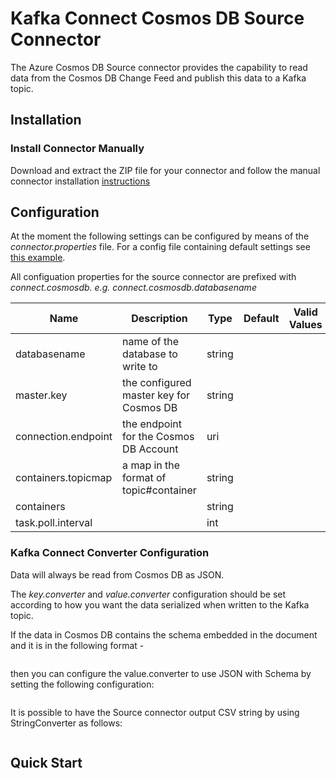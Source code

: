 # Kafka Connect Cosmos DB Source Connector

The Azure Cosmos DB Source connector provides the capability to read data from the Cosmos DB Change Feed and publish this data to a Kafka topic. 

## Installation

### Install Connector Manually
Download and extract the ZIP file for your connector and follow the manual connector installation [instructions](https://docs.confluent.io/current/connect/managing/install.html#install-connector-manually)

## Configuration

At the moment the following settings can be configured by means of the *connector.properties* file. For a config file containing default settings see [this example](../src/integration-test/resources/source.config.json).

All configuation properties for the source connector are prefixed with *connect.cosmosdb. e.g. connect.cosmosdb.databasename*


| Name                                           | Description                                                                                          | Type    | Default                                                                       | Valid Values                                                                                                     | Importance |
|------------------------------------------------|------------------------------------------------------------------------------------------------------|---------|-------------------------------------------------------------------------------|------------------------------------------------------------------------------------------------------------------|------------|
| databasename                             | name of the database to write to                                                              | string  |
| master.key | the configured master key for Cosmos DB | string |
| connection.endpoint | the endpoint for the Cosmos DB Account | uri | 
| containers.topicmap | a map in the format of topic#container  | string |
| containers |   | string |
| task.poll.interval |  | int

### Kafka Connect Converter Configuration

Data will always be read from Cosmos DB as JSON. 

The *key.converter* and *value.converter* configuration should be set according to how you want the data serialized when written to the Kafka topic. 

If the data in Cosmos DB contains the schema embedded in the document and it is in the following format - 

```javascript

```

then you can configure the value.converter to use JSON with Schema by setting the following configuration: 

```properties

```

It is possible to have the Source connector output CSV string by using StringConverter as follows: 

```properties
```



## Quick Start
